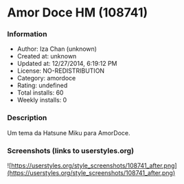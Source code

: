 # Amor Doce HM (108741)

### Information
- Author: Iza Chan (unknown)
- Created at: unknown
- Updated at: 12/27/2014, 6:19:12 PM
- License: NO-REDISTRIBUTION
- Category: amordoce
- Rating: undefined
- Total installs: 60
- Weekly installs: 0


### Description
Um tema da Hatsune Miku para AmorDoce.


### Screenshots (links to userstyles.org)
![https://userstyles.org/style_screenshots/108741_after.png](https://userstyles.org/style_screenshots/108741_after.png)


